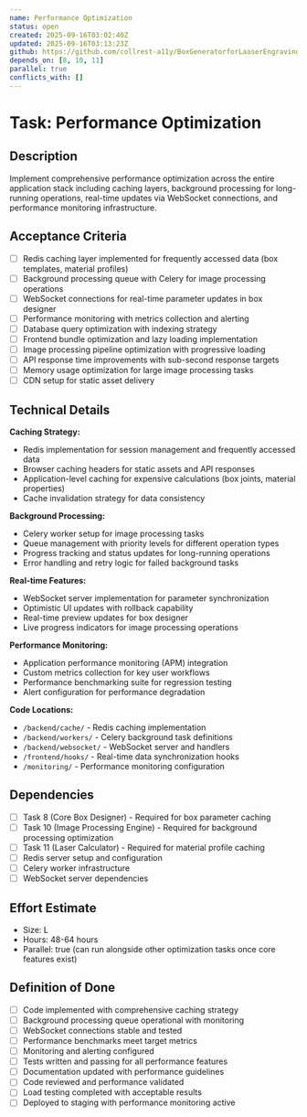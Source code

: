 ```yaml
---
name: Performance Optimization
status: open
created: 2025-09-16T03:02:40Z
updated: 2025-09-16T03:13:23Z
github: https://github.com/collrest-a11y/BoxGeneratorforLaaserEngraving/issues/9
depends_on: [8, 10, 11]
parallel: true
conflicts_with: []
---
```


# Task: Performance Optimization

## Description

Implement comprehensive performance optimization across the entire application stack including caching layers, background processing for long-running operations, real-time updates via WebSocket connections, and performance monitoring infrastructure.

## Acceptance Criteria

- [ ] Redis caching layer implemented for frequently accessed data (box templates, material profiles)
- [ ] Background processing queue with Celery for image processing operations
- [ ] WebSocket connections for real-time parameter updates in box designer
- [ ] Performance monitoring with metrics collection and alerting
- [ ] Database query optimization with indexing strategy
- [ ] Frontend bundle optimization and lazy loading implementation
- [ ] Image processing pipeline optimization with progressive loading
- [ ] API response time improvements with sub-second response targets
- [ ] Memory usage optimization for large image processing tasks
- [ ] CDN setup for static asset delivery

## Technical Details

**Caching Strategy:**
- Redis implementation for session management and frequently accessed data
- Browser caching headers for static assets and API responses
- Application-level caching for expensive calculations (box joints, material properties)
- Cache invalidation strategy for data consistency

**Background Processing:**
- Celery worker setup for image processing tasks
- Queue management with priority levels for different operation types
- Progress tracking and status updates for long-running operations
- Error handling and retry logic for failed background tasks

**Real-time Features:**
- WebSocket server implementation for parameter synchronization
- Optimistic UI updates with rollback capability
- Real-time preview updates for box designer
- Live progress indicators for image processing operations

**Performance Monitoring:**
- Application performance monitoring (APM) integration
- Custom metrics collection for key user workflows
- Performance benchmarking suite for regression testing
- Alert configuration for performance degradation

**Code Locations:**
- `/backend/cache/` - Redis caching implementation
- `/backend/workers/` - Celery background task definitions
- `/backend/websocket/` - WebSocket server and handlers
- `/frontend/hooks/` - Real-time data synchronization hooks
- `/monitoring/` - Performance monitoring configuration

## Dependencies

- [ ] Task 8 (Core Box Designer) - Required for box parameter caching
- [ ] Task 10 (Image Processing Engine) - Required for background processing optimization
- [ ] Task 11 (Laser Calculator) - Required for material profile caching
- [ ] Redis server setup and configuration
- [ ] Celery worker infrastructure
- [ ] WebSocket server dependencies

## Effort Estimate

- Size: L
- Hours: 48-64 hours
- Parallel: true (can run alongside other optimization tasks once core features exist)

## Definition of Done

- [ ] Code implemented with comprehensive caching strategy
- [ ] Background processing queue operational with monitoring
- [ ] WebSocket connections stable and tested
- [ ] Performance benchmarks meet target metrics
- [ ] Monitoring and alerting configured
- [ ] Tests written and passing for all performance features
- [ ] Documentation updated with performance guidelines
- [ ] Code reviewed and performance validated
- [ ] Load testing completed with acceptable results
- [ ] Deployed to staging with performance monitoring active
